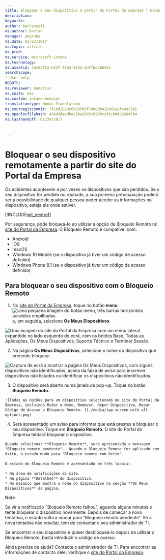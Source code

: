 ```yaml
---
title: Bloquear o seu dispositivo a partir do Portal da Empresa | Documentos da Microsoft
description: 
keywords: 
author: barlanmsft
ms.author: barlan
manager: angrobe
ms.date: 02/23/2017
ms.topic: article
ms.prod: 
ms.service: microsoft-intune
ms.technology: 
ms.assetid: adc6af23-b22f-42e5-955a-4dffbdb8b42b
searchScope:
- User help
ROBOTS: 
ms.reviewer: mamoriss
ms.suite: ems
ms.custom: intune-enduser
translationtype: Human Translation
ms.sourcegitcommit: 7f2bd282056b035b6f7008db4159d1e2f44953a5
ms.openlocfilehash: 424d3deedbec2ba28d6c92d0ccd1cb8dc26845b4
ms.lasthandoff: 02/24/2017


---
```


# <a name="remotely-lock-your-device-from-the-company-portal-website"></a>Bloquear o seu dispositivo remotamente a partir do site do Portal da Empresa

Os acidentes acontecem e por vezes os dispositivos que são perdidos. Se o seu dispositivo for perdido ou roubado, a sua primeira preocupação poderá ser a possibilidade de qualquer pessoa poder aceder às informações no dispositivo, esteja ele onde estiver.

[!INCLUDE[wit_nextref](../includes/end-user-password-guidance.md)]

Por segurança, pode bloqueá-lo ao utilizar a opção de Bloqueio Remoto no [site do Portal da Empresa](http://portal.manage.microsoft.com). O Bloqueio Remoto é compatível com:

* Android
* iOS
* macOS
* Windows 10 Mobile (se o dispositivo já tiver um código de acesso definido)
* Windows Phone 8.1 (se o dispositivo já tiver um código de acesso definido)

## <a name="to-use-remote-lock-to-lock-your-device"></a>Para bloquear o seu dispositivo com o Bloqueio Remoto

1.    No [site do Portal da Empresa](http://portal.manage.microsoft.com), toque no botão __menu__ ![Uma pequena imagem do botão menu, três barras horizontais paralelas empilhadas.](/Intune/whats-new/media/CP_hamburger_menu.png) e, em seguida, selecione __Os Meus Dispositivos__.

  ![Uma imagem do site do Portal da Empresa com um menu lateral expandido no lado esquerdo do ecrã, com os botões Base, Todas as Aplicações, Os Meus Dispositivos, Suporte Técnico e Terminar Sessão.](/media/iwp-expanded-sidebar.png)

2. Na página __Os Meus Dispositivos__, selecione o nome do dispositivo que pretende bloquear.

  ![Captura de ecrã a mostrar a página Os Meus Dispositivos, com alguns dispositivos não identificados, acima da faixa de aviso para inscrever dispositivos não listados ou identificar os dispositivos não identificados.](./media/macOS_enroll_002_tap_here_banner.png)

3.    O dispositivo será aberto numa janela de pop-up. Toque no botão **Bloqueio Remoto**.

    ![Todas as opções para um dispositivo selecionado no site do Portal da Empresa, incluindo Mudar o Nome, Remover, Repor Dispositivo, Repor Código de Acesso e Bloqueio Remoto. ](./media/iwp-screen-with-all-options.png)

4.    Será apresentado um aviso para informar que está prestes a bloquear o seu dispositivo. Toque em **Bloqueio Remoto**. O site do Portal da Empresa tentará bloquear o dispositivo.

    Quando selecionar **Bloqueio Remoto**, será apresentada a mensagem "Bloqueio remoto pendente".  Quando o Bloqueio Remoto for aplicado com êxito, o estado muda para "Bloqueio remoto com êxito".

    O estado do Bloqueio Remoto é apresentado em três locais:

    * Na área de notificações do site.
    * Na página **Detalhes** do dispositivo.
    * No mosaico que mostra o nome do dispositivo na secção **Os Meus Dispositivos** da página.

> [!Note]
> Se vir a notificação "Bloqueio Remoto falhou", aguarde alguns minutos e tente bloquear o dispositivo novamente. Depois de começar a nova tentativa, o estado volta a mudar para "Bloqueio remoto pendente". Se a nova tentativa não resultar, tem de contactar o seu administrador de TI.

Se encontrar o seu dispositivo e quiser desbloqueá-lo depois de utilizar o Bloqueio Remoto, basta introduzir o código de acesso.

Ainda precisa de ajuda? Contacte o administrador de TI. Para encontrar as informações de contacto dele, verifique o [site do Portal da Empresa](http://portal.manage.microsoft.com).

